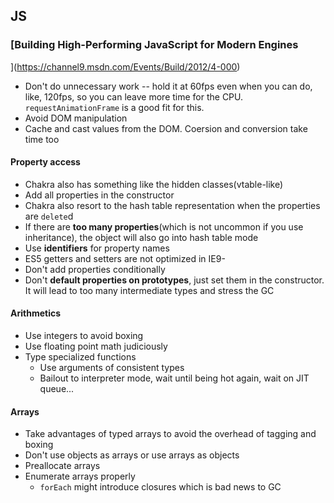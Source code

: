 ## JS

### [Building High-Performing JavaScript for Modern Engines
](https://channel9.msdn.com/Events/Build/2012/4-000)

* Don't do unnecessary work -- hold it at 60fps even when you can do, like, 120fps, so you can leave more time for the CPU. `requestAnimationFrame` is a good fit for this.
* Avoid DOM manipulation
* Cache and cast values from the DOM. Coersion and conversion take time too

#### Property access

* Chakra also has something like the hidden classes(vtable-like)
* Add all properties in the constructor
* Chakra also resort to the hash table representation when the properties are `delete`d
* If there are **too many properties**(which is not uncommon if you use inheritance), the object will also go into hash table mode
* Use **identifiers** for property names
* ES5 getters and setters are not optimized in IE9-
* Don't add properties conditionally
* Don't **default properties on prototypes**, just set them in the constructor. It will lead to too many intermediate types and stress the GC

#### Arithmetics

* Use integers to avoid boxing
* Use floating point math judiciously
* Type specialized functions
  * Use arguments of consistent types
  * Bailout to interpreter mode, wait until being hot again, wait on JIT queue...

#### Arrays

* Take advantages of typed arrays to avoid the overhead of tagging and boxing
* Don't use objects as arrays or use arrays as objects
* Preallocate arrays
* Enumerate arrays properly
  * `forEach` might introduce closures which is bad news to GC